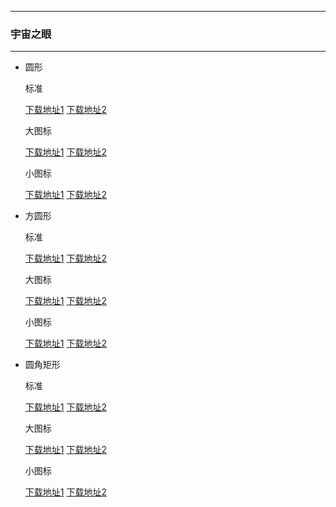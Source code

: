   ---

  ### 宇宙之眼

  ---

  - 圆形 

    标准

    [下载地址1](https://hub.fastgit.org/pzcn/emui-icons/releases/download/{ver}/Nebulae_Round.hwt)    [下载地址2](https://emui.netlify.app/Nebulae_Round.hwt)
    
    大图标

    [下载地址1](https://hub.fastgit.org/pzcn/emui-icons/releases/download/{ver}/Nebulae_Round_Big.hwt)    [下载地址2](https://emui.netlify.app/Nebulae_Round_Big.hwt)

    小图标

    [下载地址1](https://hub.fastgit.org/pzcn/emui-icons/releases/download/{ver}/Nebulae_Round_Small.hwt)    [下载地址2](https://emui.netlify.app/Nebulae_Round_Small.hwt)

  - 方圆形 

    标准
    
    [下载地址1](https://hub.fastgit.org/pzcn/emui-icons/releases/download/{ver}/Nebulae_SquareCircle.hwt)    [下载地址2](https://emui.netlify.app/Nebulae_SquareCircle.hwt)

    大图标

    [下载地址1](https://hub.fastgit.org/pzcn/emui-icons/releases/download/{ver}/Nebulae_SquareCircle_Big.hwt)    [下载地址2](https://emui.netlify.app/Nebulae_SquareCircle_Big.hwt)

    小图标

    [下载地址1](https://hub.fastgit.org/pzcn/emui-icons/releases/download/{ver}/Nebulae_SquareCircle_Small.hwt)    [下载地址2](https://emui.netlify.app/Nebulae_SquareCircle_Small.hwt)

  - 圆角矩形 

    标准
    
    [下载地址1](https://hub.fastgit.org/pzcn/emui-icons/releases/download/{ver}/Nebulae_Rectangle.hwt)    [下载地址2](https://emui.netlify.app/Nebulae_Rectangle.hwt)

    大图标

    [下载地址1](https://hub.fastgit.org/pzcn/emui-icons/releases/download/{ver}/Nebulae_Rectangle_Big.hwt)    [下载地址2](https://emui.netlify.app/Nebulae_Rectangle_Big.hwt)

    小图标

    [下载地址1](https://hub.fastgit.org/pzcn/emui-icons/releases/download/{ver}/Nebulae_Rectangle_Small.hwt)    [下载地址2](https://emui.netlify.app/Nebulae_Rectangle_Small.hwt)
